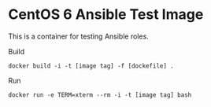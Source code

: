 # CentOS 6 Ansible Test Image #

This is a container for testing Ansible roles.

Build

    docker build -i -t [image tag] -f [dockefile] .

Run

    docker run -e TERM=xterm --rm -i -t [image tag] bash
